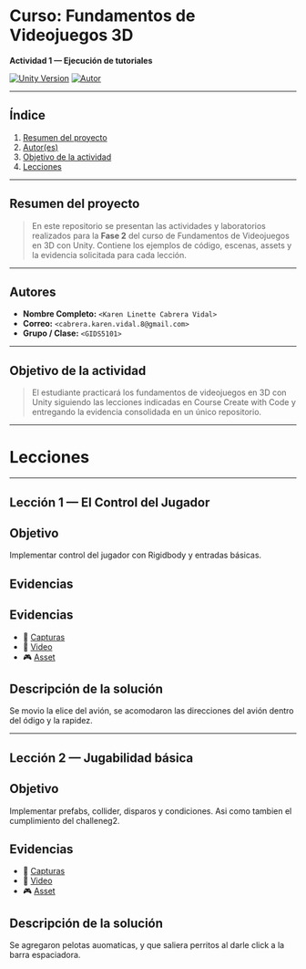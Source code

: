 # Curso: Fundamentos de Videojuegos 3D
**Actividad 1 — Ejecución de tutoriales**

[![Unity Version](https://img.shields.io/badge/unity-<2022.3>-blue)]()
[![Autor](https://img.shields.io/badge/autor-<Linette_Vidal>-pink)]()

---

## Índice
1. [Resumen del proyecto](#resumen-del-proyecto)  
2. [Autor(es)](#autores)  
3. [Objetivo de la actividad](#objetivo-de-la-actividad) 
4. [Lecciones](#lecciones)

---

## Resumen del proyecto
> En este repositorio se presentan las actividades y laboratorios realizados para la **Fase 2** del curso de Fundamentos de Videojuegos en 3D con Unity. Contiene los ejemplos de código, escenas, assets y la evidencia solicitada para cada lección.

---

## Autores
- **Nombre Completo:** `<Karen Linette Cabrera Vidal>`  
- **Correo:** `<cabrera.karen.vidal.8@gmail.com>`  
- **Grupo / Clase:** `<GIDS5101>`  

---

## Objetivo de la actividad
> El estudiante practicará los fundamentos de videojuegos en 3D con Unity siguiendo las lecciones indicadas en Course Create with Code y entregando la evidencia consolidada en un único repositorio.

---

# Lecciones

---
## Lección 1 — El Control del Jugador

## Objetivo
Implementar control del jugador con Rigidbody y entradas básicas.

## Evidencias
## Evidencias
- 📸 [Capturas](https://github.com/111linblink/CreacionVJ/blob/main/Lecciones/Leccion1/Leccion%2001%20Player%20Control.pdf)
- 🎥 [Video](https://github.com/111linblink/CreacionVJ/blob/main/Lecciones/Leccion1/Leccion1.mp4)
- 🎮 [Asset](https://github.com/111linblink/CreacionVJ/blob/main/Lecciones/Leccion1/PlayerControl.unitypackage)


## Descripción de la solución
Se movio la elice del avión, se acomodaron las direcciones del avión dentro del ódigo y la rapidez.

---

## Lección 2 — Jugabilidad básica

## Objetivo
Implementar prefabs, collider, disparos y condiciones. Asi como tambien el cumplimiento del challeneg2.

## Evidencias
- 📸 [Capturas](https://github.com/111linblink/CreacionVJ/blob/main/Lecciones/Leccion2/Leccion%2002%20Gameplay%20basic.pdf)
- 🎥 [Video](https://github.com/111linblink/CreacionVJ/blob/main/Lecciones/Leccion2/Leccion2.mp4)
- 🎮 [Asset](https://github.com/111linblink/CreacionVJ/blob/main/Lecciones/Leccion2/GameplayBasic.unitypackage)

## Descripción de la solución
Se agregaron pelotas auomaticas, y que saliera perritos al darle click a la barra espaciadora.




